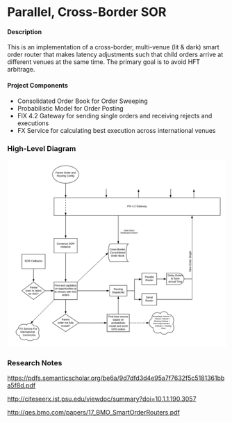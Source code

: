# Parallel, Cross-Border SOR

#### Description

This is an implementation of a cross-border, multi-venue (lit & dark) smart order router that makes latency adjustments such that child orders arrive at different venues at the same time. The primary goal is to avoid HFT arbitrage.

#### Project Components

- Consolidated Order Book for Order Sweeping
- Probabilistic Model for Order Posting
- FIX 4.2 Gateway for sending single orders and receiving rejects and executions
- FX Service for calculating best execution across international venues

### High-Level Diagram

![Alt text](doc/sor.png?raw=true "Title")

### Research Notes

https://pdfs.semanticscholar.org/be6a/9d7dfd3d4e95a7f7632f5c5181361bba5f8d.pdf

http://citeseerx.ist.psu.edu/viewdoc/summary?doi=10.1.1.190.3057

 http://qes.bmo.com/papers/17_BMO_SmartOrderRouters.pdf
